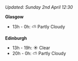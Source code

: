 *Updated: Sunday 2nd April 12:30*

**Glasgow**

* 13h - 0h: :partly_sunny: Partly Cloudy

**Edinburgh**

* 13h - 19h: :sunny: Clear
* 20h - 0h: :partly_sunny: Partly Cloudy
